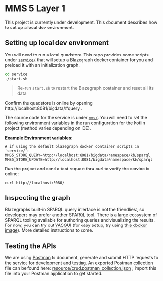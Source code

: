 # MMS 5 Layer 1

This project is currently under development. This document describes how to set up a local dev environment.

## Setting up local dev environment

You will need to run a local quadstore. This repo provides some scripts under [`service/`](./service) that will setup a Blazegraph docker container for you and preload it with an initialization graph.

```bash
cd service
./start.sh
```

> Re-run `start.sh` to restart the Blazegraph container and reset all its data.

Confirm the quadstore is online by opening http://localhost:8081/bigdata/#query .

The source code for the service is under [`mms/`](./mms). You will need to set the following environment variables in the run configuration for the Kotlin project (method varies depending on IDE).

**Example Environment variables:**
```shell
# if using the default blazegraph docker container scripts in `service/`:
MMS5_STORE_QUERY=http://localhost:8081/bigdata/namespace/kb/sparql
MMS5_STORE_UPDATE=http://localhost:8081/bigdata/namespace/kb/sparql
```

Run the project and send a test request thru curl to verify the service is online:

```shell
curl http://localhost:8080/
```


## Inspecting the graph

Blazegraphs built-in SPARQL query interface is not the friendliest, so developers may prefer another SPARQL tool. There is a large ecosystem of SPARQL tooling available for authoring queries and visualizing the results. For now, you can try out [YASGUI](https://github.com/TriplyDB/Yasgui) (for easy setup, try using [this docker image](https://hub.docker.com/r/erikap/yasgui)). More detailed instructions to come.


## Testing the APIs

We are using [Postman](https://www.postman.com/) to document, generate and submit HTTP requests to the service for development and testing. An exported Postman collection file can be found here: [resource/crud.postman_collection.json](resource/crud.postman_collection.json) ; import this file into your Postman application to get started.
